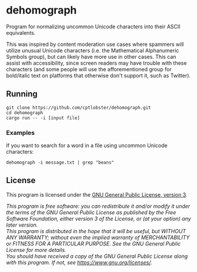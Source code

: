 # dehomograph
Program for normalizing uncommon Unicode characters into their ASCII equivalents.

This was inspired by content moderation use cases where spammers will utilize unusual Unicode characters (i.e. the
Mathematical Alphanumeric Symbols group), but can likely have more use in other cases. This can assist with
accessibility, since screen readers may have trouble with these characters (and some people will use the afforementioned
group for bold/italic text on platforms that otherwise don't support it, such as Twitter).

## Running
```shell
git clone https://github.com/cptlobster/dehomograph.git
cd dehomograph
cargo run -- -i [input file]
```

### Examples
If you want to search for a word in a file using uncommon Unicode characters:
```shell
dehomograph -i message.txt | grep "beans"
```

## License
This program is licensed under the [GNU General Public License, version 3](LICENSE.md).

*This program is free software: you can redistribute it and/or modify it under the terms of the GNU General Public 
License as published by the Free Software Foundation, either version 3 of the License, or (at your option) any later
version.*<br />
*This program is distributed in the hope that it will be useful, but WITHOUT ANY WARRANTY; without even the implied
warranty of MERCHANTABILITY or FITNESS FOR A PARTICULAR PURPOSE.  See the GNU General Public License for more details.*
<br />
*You should have received a copy of the GNU General Public License along with this program. If not, see
https://www.gnu.org/licenses/.*